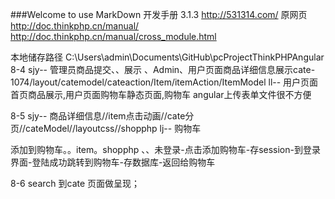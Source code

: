 ###Welcome to use MarkDown
开发手册 3.1.3
http://531314.com/ 
原网页
http://doc.thinkphp.cn/manual/
http://doc.thinkphp.cn/manual/cross_module.html

本地储存路径
C:\Users\admin\Documents\GitHub\pcProjectThinkPHPAngular
8-4 sjy-- 管理员商品提交、、展示 、Admin、用户页面商品详细信息展示cate-1074/layout/catemodel/cateaction/Item/itemAction/ItemModel
	ll--  用户页面首页商品展示,用户页面购物车静态页面,购物车
	angular上传表单文件很不方便

8-5 sjy-- 商品详细信息//item点击动画//cate分页//cateModel//layoutcss//shopphp
	lj-- 购物车
	
添加到购物车。。item。shopphp 、、未登录-点击添加购物车-存session-到登录界面-登陆成功跳转到购物车-存数据库-返回给购物车

8-6 search 到cate 页面做呈现；